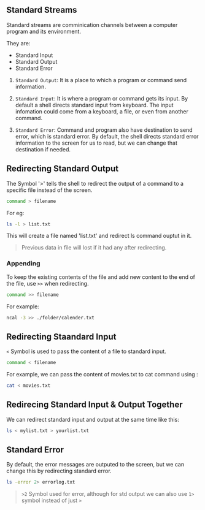 ## Standard Streams

Standard streams are comminication channels between a computer program and its environment.

They are:

- Standard Input
- Standard Output
- Standard Error

1. `Standard Output`:
It is a place to which a program or command send information.

2. `Standard Input`:
   It is where a program or command gets its input. By default a shell directs standard input from keyboard. The input infomation could come from a keyboard, a file, or even from another command.

3. `Standard Error`:
   Command and program also have destination to send error, which is standard error. By default, the shell directs standard error information to the screen for us to read, but we can change that destination if needed.


## Redirecting Standard Output

The Symbol '>' tells the shell to redirect the output of a command to a specific file instead of the screen.

```bash
command > filename
```

For eg:

```bash
ls -l > list.txt
```

This will create a file named 'list.txt' and redirect ls command ouptut in it.

> Previous data in file will lost if it had any after redirecting.


### Appending

To keep the existing contents of the file and add new content to the end of the file, use `>>` when redirecting.

```bash
command >> filename
```

For example:

```bash
ncal -3 >> ./folder/calender.txt
```


## Redirecting Staandard Input

`<` Symbol is used to pass the content of a file to standard input. 

```bash
command < filename
```

For example, we can pass the content of movies.txt to cat command using :

```bash
cat < movies.txt
```

## Redirecing Standard Input & Output Together

We can redirect standard input and output at the same time like this:

```bash
ls < mylist.txt > yourlist.txt
```

## Standard Error

By default, the error messages are outputed to the screen, but we can change this by redirecting standard error.

```bash
ls -error 2> errorlog.txt
```

> `>2` Symbol used for error, although for std output we can also use `1>` symbol instead of just `>`


